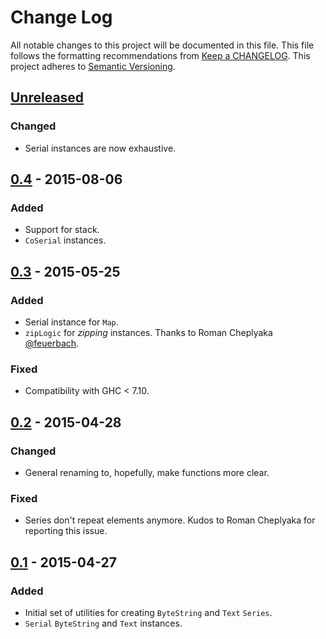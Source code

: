 # Change Log
All notable changes to this project will be documented in this file. This file
follows the formatting recommendations from [Keep a
CHANGELOG](http://keepachangelog.com/). This project adheres to [Semantic
Versioning](http://semver.org/).

## [Unreleased][unreleased]
### Changed
- Serial instances are now exhaustive.

## [0.4] - 2015-08-06
### Added
- Support for stack.
- `CoSerial` instances.

## [0.3] - 2015-05-25
### Added
- Serial instance for `Map`.
- `zipLogic` for *zipping* instances. Thanks to Roman Cheplyaka
  [@feuerbach](https://github.com/feuerbach).

### Fixed
- Compatibility with GHC < 7.10.

## [0.2] - 2015-04-28
### Changed
- General renaming to, hopefully, make functions more clear.
### Fixed
- Series don't repeat elements anymore. Kudos to Roman Cheplyaka for
  reporting this issue.

## [0.1] - 2015-04-27
### Added
- Initial set of utilities for creating `ByteString` and `Text` `Series`.
- `Serial` `ByteString` and `Text` instances.

[unreleased]: https://github.com/jdnavarro/smallcheck-series/compare/v0.3...HEAD
[0.4]: https://github.com/jdnavarro/smallcheck-series/compare/v0.3...v0.4
[0.3]: https://github.com/jdnavarro/smallcheck-series/compare/v0.2...v0.3
[0.2]: https://github.com/jdnavarro/smallcheck-series/compare/v0.1...v0.2
[0.1]: https://github.com/jdnavarro/smallcheck-series/compare/49b5b0...v0.1
